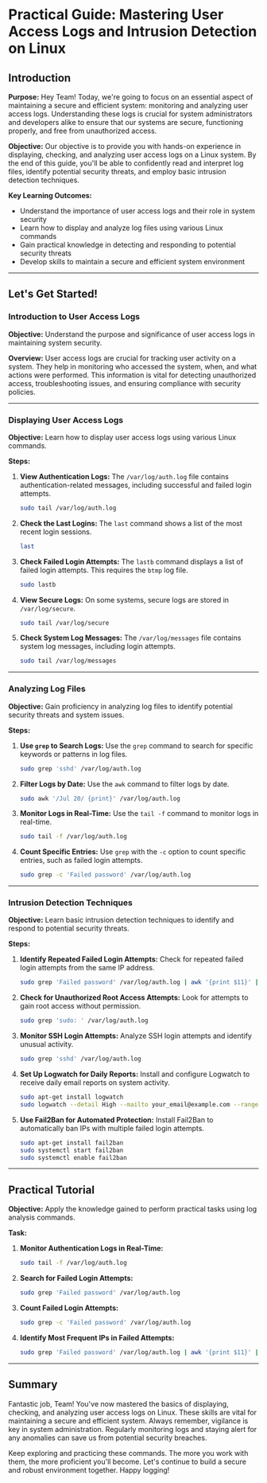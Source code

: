 # Practical Guide: Mastering User Access Logs and Intrusion Detection on Linux

## Introduction

**Purpose:**
Hey Team! Today, we're going to focus on an essential aspect of maintaining a secure and efficient system: monitoring and analyzing user access logs. Understanding these logs is crucial for system administrators and developers alike to ensure that our systems are secure, functioning properly, and free from unauthorized access.

**Objective:**
Our objective is to provide you with hands-on experience in displaying, checking, and analyzing user access logs on a Linux system. By the end of this guide, you'll be able to confidently read and interpret log files, identify potential security threats, and employ basic intrusion detection techniques.

**Key Learning Outcomes:**

- Understand the importance of user access logs and their role in system security
- Learn how to display and analyze log files using various Linux commands
- Gain practical knowledge in detecting and responding to potential security threats
- Develop skills to maintain a secure and efficient system environment

---

## Let's Get Started!

### Introduction to User Access Logs

**Objective:**
Understand the purpose and significance of user access logs in maintaining system security.

**Overview:**
User access logs are crucial for tracking user activity on a system. They help in monitoring who accessed the system, when, and what actions were performed. This information is vital for detecting unauthorized access, troubleshooting issues, and ensuring compliance with security policies.

---

### Displaying User Access Logs

**Objective:**
Learn how to display user access logs using various Linux commands.

**Steps:**

1. **View Authentication Logs:**
   The `/var/log/auth.log` file contains authentication-related messages, including successful and failed login attempts.

   ```bash
   sudo tail /var/log/auth.log
   ```

2. **Check the Last Logins:**
   The `last` command shows a list of the most recent login sessions.

   ```bash
   last
   ```

3. **Check Failed Login Attempts:**
   The `lastb` command displays a list of failed login attempts. This requires the `btmp` log file.

   ```bash
   sudo lastb
   ```

4. **View Secure Logs:**
   On some systems, secure logs are stored in `/var/log/secure`.

   ```bash
   sudo tail /var/log/secure
   ```

5. **Check System Log Messages:**
   The `/var/log/messages` file contains system log messages, including login attempts.

   ```bash
   sudo tail /var/log/messages
   ```

---

### Analyzing Log Files

**Objective:**
Gain proficiency in analyzing log files to identify potential security threats and system issues.

**Steps:**

1. **Use `grep` to Search Logs:**
   Use the `grep` command to search for specific keywords or patterns in log files.

   ```bash
   sudo grep 'sshd' /var/log/auth.log
   ```

2. **Filter Logs by Date:**
   Use the `awk` command to filter logs by date.

   ```bash
   sudo awk '/Jul 20/ {print}' /var/log/auth.log
   ```

3. **Monitor Logs in Real-Time:**
   Use the `tail -f` command to monitor logs in real-time.

   ```bash
   sudo tail -f /var/log/auth.log
   ```

4. **Count Specific Entries:**
   Use `grep` with the `-c` option to count specific entries, such as failed login attempts.

   ```bash
   sudo grep -c 'Failed password' /var/log/auth.log
   ```

---

### Intrusion Detection Techniques

**Objective:**
Learn basic intrusion detection techniques to identify and respond to potential security threats.

**Steps:**

1. **Identify Repeated Failed Login Attempts:**
   Check for repeated failed login attempts from the same IP address.

   ```bash
   sudo grep 'Failed password' /var/log/auth.log | awk '{print $11}' | sort | uniq -c | sort -nr
   ```

2. **Check for Unauthorized Root Access Attempts:**
   Look for attempts to gain root access without permission.

   ```bash
   sudo grep 'sudo: ' /var/log/auth.log
   ```

3. **Monitor SSH Login Attempts:**
   Analyze SSH login attempts and identify unusual activity.

   ```bash
   sudo grep 'sshd' /var/log/auth.log
   ```

4. **Set Up Logwatch for Daily Reports:**
   Install and configure Logwatch to receive daily email reports on system activity.

   ```bash
   sudo apt-get install logwatch
   sudo logwatch --detail High --mailto your_email@example.com --range All
   ```

5. **Use Fail2Ban for Automated Protection:**
   Install Fail2Ban to automatically ban IPs with multiple failed login attempts.

   ```bash
   sudo apt-get install fail2ban
   sudo systemctl start fail2ban
   sudo systemctl enable fail2ban
   ```

---

## Practical Tutorial

**Objective:**
Apply the knowledge gained to perform practical tasks using log analysis commands.

**Task:**

1. **Monitor Authentication Logs in Real-Time:**

   ```bash
   sudo tail -f /var/log/auth.log
   ```

2. **Search for Failed Login Attempts:**

   ```bash
   sudo grep 'Failed password' /var/log/auth.log
   ```

3. **Count Failed Login Attempts:**

   ```bash
   sudo grep -c 'Failed password' /var/log/auth.log
   ```

4. **Identify Most Frequent IPs in Failed Attempts:**

   ```bash
   sudo grep 'Failed password' /var/log/auth.log | awk '{print $11}' | sort | uniq -c | sort -nr
   ```

---

## Summary

Fantastic job, Team! You've now mastered the basics of displaying, checking, and analyzing user access logs on Linux. These skills are vital for maintaining a secure and efficient system. Always remember, vigilance is key in system administration. Regularly monitoring logs and staying alert for any anomalies can save us from potential security breaches.

Keep exploring and practicing these commands. The more you work with them, the more proficient you'll become. Let's continue to build a secure and robust environment together. Happy logging!